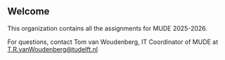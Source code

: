## Welcome

This organization contains all the assignments for MUDE 2025-2026.

For questions, contact Tom van Woudenberg, IT Coordinator of MUDE at T.R.vanWoudenberg@tudelft.nl
